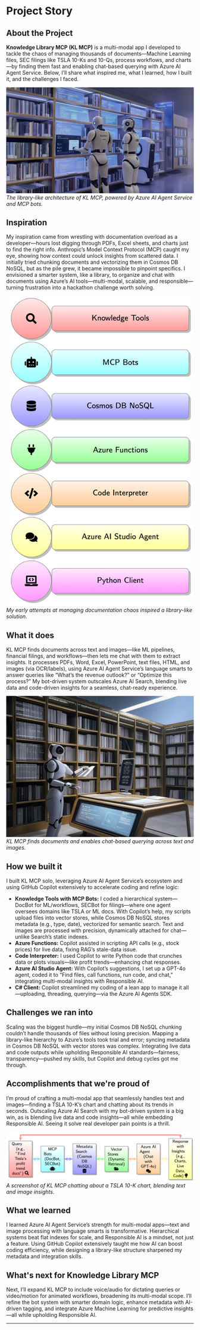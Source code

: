 # Project Story

## About the Project

**Knowledge Library MCP (KL MCP)** is a multi-modal app I developed to tackle the chaos of managing thousands of documents—Machine Learning files, SEC filings like TSLA 10-Ks and 10-Qs, process workflows, and charts—by finding them fast and enabling chat-based querying with Azure AI Agent Service. Below, I’ll share what inspired me, what I learned, how I built it, and the challenges I faced.

![Architecture Diagram](https://raw.githubusercontent.com/aitrailblazer/Knowledge-Library-MCP/refs/heads/main/img/AIEdgePulse06-1-front.png)  
*The library-like architecture of KL MCP, powered by Azure AI Agent Service and MCP bots.*

## Inspiration

My inspiration came from wrestling with documentation overload as a developer—hours lost digging through PDFs, Excel sheets, and charts just to find the right info. Anthropic’s Model Context Protocol (MCP) caught my eye, showing how context could unlock insights from scattered data. I initially tried chunking documents and vectorizing them in Cosmos DB NoSQL, but as the pile grew, it became impossible to pinpoint specifics. I envisioned a smarter system, like a library, to organize and chat with documents using Azure’s AI tools—multi-modal, scalable, and responsible—turning frustration into a hackathon challenge worth solving.

![Initial Chaos](https://raw.githubusercontent.com/aitrailblazer/Knowledge-Library-MCP/refs/heads/main/img/AIEdgePulse06.png)  
*My early attempts at managing documentation chaos inspired a library-like solution.*

## What it does

KL MCP finds documents across text and images—like ML pipelines, financial filings, and workflows—then lets me chat with them to extract insights. It processes PDFs, Word, Excel, PowerPoint, text files, HTML, and images (via OCR/labels), using Azure AI Agent Service’s language smarts to answer queries like “What’s the revenue outlook?” or “Optimize this process?” My bot-driven system outscales Azure AI Search, blending live data and code-driven insights for a seamless, chat-ready experience.

![KL MCP Demo](https://raw.githubusercontent.com/aitrailblazer/Knowledge-Library-MCP/refs/heads/main/img/AIEdgePulse06-front.png)  
*KL MCP finds documents and enables chat-based querying across text and images.*

## How we built it

I built KL MCP solo, leveraging Azure AI Agent Service’s ecosystem and using GitHub Copilot extensively to accelerate coding and refine logic:

- **Knowledge Tools with MCP Bots:** I coded a hierarchical system—DocBot for ML/workflows, SECBot for filings—where one agent oversees domains like TSLA or ML docs. With Copilot’s help, my scripts upload files into vector stores, while Cosmos DB NoSQL stores metadata (e.g., type, date), vectorized for semantic search. Text and images are processed with precision, dynamically attached for chat—unlike Search’s static indexes.
- **Azure Functions:** Copilot assisted in scripting API calls (e.g., stock prices) for live data, fixing RAG’s stale-data issue.
- **Code Interpreter:** I used Copilot to write Python code that crunches data or plots visuals—like profit trends—enhancing chat responses.
- **Azure AI Studio Agent:** With Copilot’s suggestions, I set up a GPT-4o agent, coded it to “Find files, call functions, run code, and chat,” integrating multi-modal insights with Responsible AI.
- **C# Client:** Copilot streamlined my coding of a lean app to manage it all—uploading, threading, querying—via the Azure AI Agents SDK.



## Challenges we ran into

Scaling was the biggest hurdle—my initial Cosmos DB NoSQL chunking couldn’t handle thousands of files without losing precision. Mapping a library-like hierarchy to Azure’s tools took trial and error; syncing metadata in Cosmos DB NoSQL with vector stores was complex. Integrating live data and code outputs while upholding Responsible AI standards—fairness, transparency—pushed my skills, but Copilot and debug cycles got me through.

## Accomplishments that we're proud of

I’m proud of crafting a multi-modal app that seamlessly handles text and images—finding a TSLA 10-K’s chart and chatting about its trends in seconds. Outscaling Azure AI Search with my bot-driven system is a big win, as is blending live data and code insights—all while embedding Responsible AI. Seeing it solve real developer pain points is a thrill.

![Chat Result](https://raw.githubusercontent.com/aitrailblazer/Knowledge-Library-MCP/refs/heads/main/img/AIEdgePulse06-02.png)  
*A screenshot of KL MCP chatting about a TSLA 10-K chart, blending text and image insights.*

## What we learned

I learned Azure AI Agent Service’s strength for multi-modal apps—text and image processing with language smarts is transformative. Hierarchical systems beat flat indexes for scale, and Responsible AI is a mindset, not just a feature. Using GitHub Copilot extensively taught me how AI can boost coding efficiency, while designing a library-like structure sharpened my metadata and integration skills.

## What's next for Knowledge Library MCP

Next, I’ll expand KL MCP to include voice/audio for dictating queries or video/motion for animated workflows, broadening its multi-modal scope. I’ll refine the bot system with smarter domain logic, enhance metadata with AI-driven tagging, and integrate Azure Machine Learning for predictive insights—all while upholding Responsible AI.

---